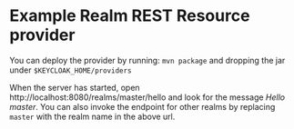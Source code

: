 Example Realm REST Resource provider
====================================

You can deploy the provider by running: `mvn package` and dropping the jar under `$KEYCLOAK_HOME/providers`

When the server has started, open http://localhost:8080/realms/master/hello and look for the message _Hello master_.
You can also invoke the endpoint for other realms by replacing `master` with the realm name in the above url.
